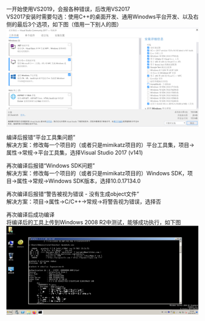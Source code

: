 一开始使用VS2019，会报各种错误，后改用VS2017  
VS2017安装时需要勾选：使用C++的桌面开发、通用Winodws平台开发、以及右侧的最后3个选项，如下图（借用一下别人的图）  
![image](./pic/1.png)

编译后报错“平台工具集问题”  
解决方案：修改每一个项目的（或者只是mimikatz项目的）平台工具集，项目->属性->常规->平台工具集，选择Visual Studio 2017 (v141)

再次编译后报错“Windows SDK问题”  
解决方案：修改每一个项目的（或者只是mimikatz项目的）Windows SDK，项目->属性->常规->Windows SDK版本，选择10.0.17134.0

再次编译后报错“警告被视为错误 - 没有生成object文件”  
解决方案：项目->属性->C/C++->常规->将警告视为错误，选择否

再次编译后成功编译  
将编译后的工具上传到Windows 2008 R2中测试，能够成功执行，如下图  
![image](./pic/0.png)
